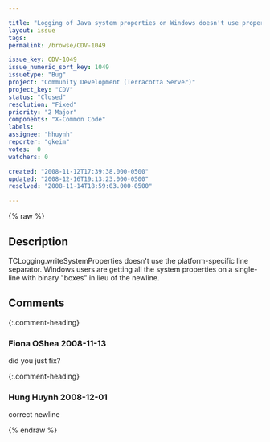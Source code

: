 ```yaml
---

title: "Logging of Java system properties on Windows doesn't use proper line separator"
layout: issue
tags: 
permalink: /browse/CDV-1049

issue_key: CDV-1049
issue_numeric_sort_key: 1049
issuetype: "Bug"
project: "Community Development (Terracotta Server)"
project_key: "CDV"
status: "Closed"
resolution: "Fixed"
priority: "2 Major"
components: "X-Common Code"
labels: 
assignee: "hhuynh"
reporter: "gkeim"
votes:  0
watchers: 0

created: "2008-11-12T17:39:38.000-0500"
updated: "2008-12-16T19:13:23.000-0500"
resolved: "2008-11-14T18:59:03.000-0500"

---
```




{% raw %}



## Description

<div markdown="1" class="description">

TCLogging.writeSystemProperties doesn't use the platform-specific line separator.  Windows users are getting all the system properties on a single-line with binary "boxes" in lieu of the newline.


</div>

## Comments


{:.comment-heading}
### **Fiona OShea** <span class="date">2008-11-13</span>

<div markdown="1" class="comment">

did you just fix?

</div>


{:.comment-heading}
### **Hung Huynh** <span class="date">2008-12-01</span>

<div markdown="1" class="comment">

correct newline

</div>



{% endraw %}

